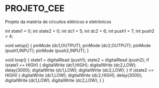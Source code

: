 # PROJETO_CEE
Projeto da matéria de circuitos elétricos e eletrônicos

int state1 = 0;
int state2 = 0;
int dc1 = 5;
int dc2 = 6;
int push1 = 7;
int push2 = 4;

void setup()
{
 pinMode (dc1,OUTPUT);
 pinMode (dc2,OUTPUT);
 pinMode (push1,INPUT);
 pinMode (push2,INPUT);
}

void loop()
{
  state1 = digitalRead (push1);
  state2 = digitalRead (push2);
  if (state1 == HIGH)
  {
    digitalWrite (dc1,HIGH);
    digitalWrite (dc2,LOW);
    delay(3000);
    digitalWrite (dc1,LOW);
    digitalWrite (dc2,LOW);
  }
  if (state2 == HIGH)
  {
    digitalWrite (dc1,LOW);
    digitalWrite (dc2,HIGH);
    delay(3000);
    digitalWrite (dc1,LOW);
    digitalWrite (dc2,LOW);
  }
}
